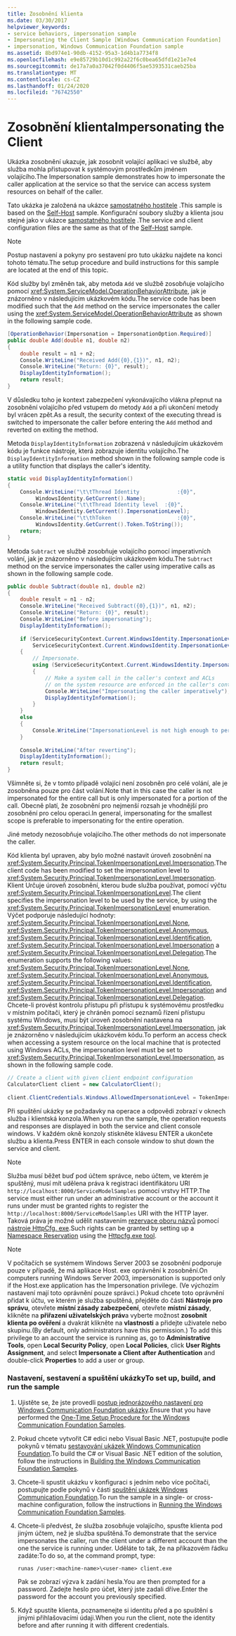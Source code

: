 ```yaml
---
title: Zosobnění klienta
ms.date: 03/30/2017
helpviewer_keywords:
- service behaviors, impersonation sample
- Impersonating the Client Sample [Windows Communication Foundation]
- impersonation, Windows Communication Foundation sample
ms.assetid: 8bd974e1-90db-4152-95a3-1d4b1a7734f8
ms.openlocfilehash: e9e85729b10d1c992a22f6c0bea65dfd1e21e7e4
ms.sourcegitcommit: de17a7a0a37042f0d4406f5ae5393531caeb25ba
ms.translationtype: MT
ms.contentlocale: cs-CZ
ms.lasthandoff: 01/24/2020
ms.locfileid: "76742550"
---
```

# <a name="impersonating-the-client"></a><span data-ttu-id="42cdb-102">Zosobnění klienta</span><span class="sxs-lookup"><span data-stu-id="42cdb-102">Impersonating the Client</span></span>
<span data-ttu-id="42cdb-103">Ukázka zosobnění ukazuje, jak zosobnit volající aplikaci ve službě, aby služba mohla přistupovat k systémovým prostředkům jménem volajícího.</span><span class="sxs-lookup"><span data-stu-id="42cdb-103">The Impersonation sample demonstrates how to impersonate the caller application at the service so that the service can access system resources on behalf of the caller.</span></span>  
  
 <span data-ttu-id="42cdb-104">Tato ukázka je založená na ukázce [samostatného hostitele](../../../../docs/framework/wcf/samples/self-host.md) .</span><span class="sxs-lookup"><span data-stu-id="42cdb-104">This sample is based on the [Self-Host](../../../../docs/framework/wcf/samples/self-host.md) sample.</span></span> <span data-ttu-id="42cdb-105">Konfigurační soubory služby a klienta jsou stejné jako v ukázce [samostatného hostitele](../../../../docs/framework/wcf/samples/self-host.md) .</span><span class="sxs-lookup"><span data-stu-id="42cdb-105">The service and client configuration files are the same as that of the [Self-Host](../../../../docs/framework/wcf/samples/self-host.md) sample.</span></span>  
  
> [!NOTE]
> <span data-ttu-id="42cdb-106">Postup nastavení a pokyny pro sestavení pro tuto ukázku najdete na konci tohoto tématu.</span><span class="sxs-lookup"><span data-stu-id="42cdb-106">The setup procedure and build instructions for this sample are located at the end of this topic.</span></span>  
  
 <span data-ttu-id="42cdb-107">Kód služby byl změněn tak, aby metoda `Add` ve službě zosobňuje volajícího pomocí <xref:System.ServiceModel.OperationBehaviorAttribute>, jak je znázorněno v následujícím ukázkovém kódu.</span><span class="sxs-lookup"><span data-stu-id="42cdb-107">The service code has been modified such that the `Add` method on the service impersonates the caller using the <xref:System.ServiceModel.OperationBehaviorAttribute> as shown in the following sample code.</span></span>  
  
```csharp
[OperationBehavior(Impersonation = ImpersonationOption.Required)]  
public double Add(double n1, double n2)  
{  
    double result = n1 + n2;  
    Console.WriteLine("Received Add({0},{1})", n1, n2);  
    Console.WriteLine("Return: {0}", result);  
    DisplayIdentityInformation();  
    return result;  
}  
```  
  
 <span data-ttu-id="42cdb-108">V důsledku toho je kontext zabezpečení vykonávajícího vlákna přepnut na zosobnění volajícího před vstupem do metody `Add` a při ukončení metody byl vrácen zpět.</span><span class="sxs-lookup"><span data-stu-id="42cdb-108">As a result, the security context of the executing thread is switched to impersonate the caller before entering the `Add` method and reverted on exiting the method.</span></span>  
  
 <span data-ttu-id="42cdb-109">Metoda `DisplayIdentityInformation` zobrazená v následujícím ukázkovém kódu je funkce nástroje, která zobrazuje identitu volajícího.</span><span class="sxs-lookup"><span data-stu-id="42cdb-109">The `DisplayIdentityInformation` method shown in the following sample code is a utility function that displays the caller's identity.</span></span>  
  
```csharp
static void DisplayIdentityInformation()  
{  
    Console.WriteLine("\t\tThread Identity            :{0}",  
         WindowsIdentity.GetCurrent().Name);  
    Console.WriteLine("\t\tThread Identity level  :{0}",   
         WindowsIdentity.GetCurrent().ImpersonationLevel);  
    Console.WriteLine("\t\thToken                     :{0}",  
         WindowsIdentity.GetCurrent().Token.ToString());  
    return;  
}  
```  
  
 <span data-ttu-id="42cdb-110">Metoda `Subtract` ve službě zosobňuje volajícího pomocí imperativních volání, jak je znázorněno v následujícím ukázkovém kódu.</span><span class="sxs-lookup"><span data-stu-id="42cdb-110">The `Subtract` method on the service impersonates the caller using imperative calls as shown in the following sample code.</span></span>  
  
```csharp
public double Subtract(double n1, double n2)  
{  
    double result = n1 - n2;  
    Console.WriteLine("Received Subtract({0},{1})", n1, n2);  
    Console.WriteLine("Return: {0}", result);  
    Console.WriteLine("Before impersonating");  
    DisplayIdentityInformation();  
  
    if (ServiceSecurityContext.Current.WindowsIdentity.ImpersonationLevel == TokenImpersonationLevel.Impersonation ||  
        ServiceSecurityContext.Current.WindowsIdentity.ImpersonationLevel == TokenImpersonationLevel.Delegation)  
    {  
        // Impersonate.  
        using (ServiceSecurityContext.Current.WindowsIdentity.Impersonate())  
        {  
            // Make a system call in the caller's context and ACLs   
            // on the system resource are enforced in the caller's context.   
            Console.WriteLine("Impersonating the caller imperatively");  
            DisplayIdentityInformation();  
        }  
    }  
    else  
    {  
        Console.WriteLine("ImpersonationLevel is not high enough to perform this operation.");  
    }  
  
    Console.WriteLine("After reverting");  
    DisplayIdentityInformation();  
    return result;  
}  
```  
  
 <span data-ttu-id="42cdb-111">Všimněte si, že v tomto případě volající není zosobněn pro celé volání, ale je zosobněna pouze pro část volání.</span><span class="sxs-lookup"><span data-stu-id="42cdb-111">Note that in this case the caller is not impersonated for the entire call but is only impersonated for a portion of the call.</span></span> <span data-ttu-id="42cdb-112">Obecně platí, že zosobnění pro nejmenší rozsah je vhodnější pro zosobnění pro celou operaci.</span><span class="sxs-lookup"><span data-stu-id="42cdb-112">In general, impersonating for the smallest scope is preferable to impersonating for the entire operation.</span></span>  
  
 <span data-ttu-id="42cdb-113">Jiné metody nezosobňuje volajícího.</span><span class="sxs-lookup"><span data-stu-id="42cdb-113">The other methods do not impersonate the caller.</span></span>  
  
 <span data-ttu-id="42cdb-114">Kód klienta byl upraven, aby bylo možné nastavit úroveň zosobnění na <xref:System.Security.Principal.TokenImpersonationLevel.Impersonation>.</span><span class="sxs-lookup"><span data-stu-id="42cdb-114">The client code has been modified to set the impersonation level to <xref:System.Security.Principal.TokenImpersonationLevel.Impersonation>.</span></span> <span data-ttu-id="42cdb-115">Klient Určuje úroveň zosobnění, kterou bude služba používat, pomocí výčtu <xref:System.Security.Principal.TokenImpersonationLevel>.</span><span class="sxs-lookup"><span data-stu-id="42cdb-115">The client specifies the impersonation level to be used by the service, by using the <xref:System.Security.Principal.TokenImpersonationLevel> enumeration.</span></span> <span data-ttu-id="42cdb-116">Výčet podporuje následující hodnoty: <xref:System.Security.Principal.TokenImpersonationLevel.None>, <xref:System.Security.Principal.TokenImpersonationLevel.Anonymous>, <xref:System.Security.Principal.TokenImpersonationLevel.Identification>, <xref:System.Security.Principal.TokenImpersonationLevel.Impersonation> a <xref:System.Security.Principal.TokenImpersonationLevel.Delegation>.</span><span class="sxs-lookup"><span data-stu-id="42cdb-116">The enumeration supports the following values: <xref:System.Security.Principal.TokenImpersonationLevel.None>, <xref:System.Security.Principal.TokenImpersonationLevel.Anonymous>, <xref:System.Security.Principal.TokenImpersonationLevel.Identification>, <xref:System.Security.Principal.TokenImpersonationLevel.Impersonation> and <xref:System.Security.Principal.TokenImpersonationLevel.Delegation>.</span></span> <span data-ttu-id="42cdb-117">Chcete-li provést kontrolu přístupu při přístupu k systémovému prostředku v místním počítači, který je chráněn pomocí seznamů řízení přístupu systému Windows, musí být úroveň zosobnění nastavena na <xref:System.Security.Principal.TokenImpersonationLevel.Impersonation>, jak je znázorněno v následujícím ukázkovém kódu.</span><span class="sxs-lookup"><span data-stu-id="42cdb-117">To perform an access check when accessing a system resource on the local machine that is protected using Windows ACLs, the impersonation level must be set to <xref:System.Security.Principal.TokenImpersonationLevel.Impersonation>, as shown in the following sample code.</span></span>  
  
```csharp
// Create a client with given client endpoint configuration  
CalculatorClient client = new CalculatorClient();  
  
client.ClientCredentials.Windows.AllowedImpersonationLevel = TokenImpersonationLevel.Impersonation;  
```  
  
 <span data-ttu-id="42cdb-118">Při spuštění ukázky se požadavky na operace a odpovědi zobrazí v oknech služba i klientská konzola.</span><span class="sxs-lookup"><span data-stu-id="42cdb-118">When you run the sample, the operation requests and responses are displayed in both the service and client console windows.</span></span> <span data-ttu-id="42cdb-119">V každém okně konzoly stiskněte klávesu ENTER a ukončete službu a klienta.</span><span class="sxs-lookup"><span data-stu-id="42cdb-119">Press ENTER in each console window to shut down the service and client.</span></span>  
  
> [!NOTE]
> <span data-ttu-id="42cdb-120">Služba musí běžet buď pod účtem správce, nebo účtem, ve kterém je spuštěný, musí mít udělena práva k registraci identifikátoru URI `http://localhost:8000/ServiceModelSamples` pomocí vrstvy HTTP.</span><span class="sxs-lookup"><span data-stu-id="42cdb-120">The service must either run under an administrative account or the account it runs under must be granted rights to register the `http://localhost:8000/ServiceModelSamples` URI with the HTTP layer.</span></span> <span data-ttu-id="42cdb-121">Taková práva je možné udělit nastavením [rezervace oboru názvů](/windows/win32/http/namespace-reservations-registrations-and-routing) pomocí [nástroje HttpCfg. exe](/windows/win32/http/httpcfg-exe).</span><span class="sxs-lookup"><span data-stu-id="42cdb-121">Such rights can be granted by setting up a [Namespace Reservation](/windows/win32/http/namespace-reservations-registrations-and-routing) using the [Httpcfg.exe tool](/windows/win32/http/httpcfg-exe).</span></span>  
  
> [!NOTE]
> <span data-ttu-id="42cdb-122">V počítačích se systémem Windows Server 2003 se zosobnění podporuje pouze v případě, že má aplikace Host. exe oprávnění k zosobnění.</span><span class="sxs-lookup"><span data-stu-id="42cdb-122">On computers running Windows Server 2003, impersonation is supported only if the Host.exe application has the Impersonation privilege.</span></span> <span data-ttu-id="42cdb-123">(Ve výchozím nastavení mají toto oprávnění pouze správci.) Pokud chcete toto oprávnění přidat k účtu, ve kterém je služba spuštěná, přejděte do části **Nástroje pro správu**, otevřete **místní zásady zabezpečení**, otevřete **místní zásady**, klikněte na **přiřazení uživatelských práv**a vyberte možnost **zosobnit klienta po ověření** a dvakrát klikněte na **vlastnosti** a přidejte uživatele nebo skupinu.</span><span class="sxs-lookup"><span data-stu-id="42cdb-123">(By default, only administrators have this permission.) To add this privilege to an account the service is running as, go to **Administrative Tools**, open **Local Security Policy**, open **Local Policies**, click **User Rights Assignment**, and select **Impersonate a Client after Authentication** and double-click **Properties** to add a user or group.</span></span>  
  
### <a name="to-set-up-build-and-run-the-sample"></a><span data-ttu-id="42cdb-124">Nastavení, sestavení a spuštění ukázky</span><span class="sxs-lookup"><span data-stu-id="42cdb-124">To set up, build, and run the sample</span></span>  
  
1. <span data-ttu-id="42cdb-125">Ujistěte se, že jste provedli [postup jednorázového nastavení pro Windows Communication Foundation ukázky](../../../../docs/framework/wcf/samples/one-time-setup-procedure-for-the-wcf-samples.md).</span><span class="sxs-lookup"><span data-stu-id="42cdb-125">Ensure that you have performed the [One-Time Setup Procedure for the Windows Communication Foundation Samples](../../../../docs/framework/wcf/samples/one-time-setup-procedure-for-the-wcf-samples.md).</span></span>  
  
2. <span data-ttu-id="42cdb-126">Pokud chcete vytvořit C# edici nebo Visual Basic .NET, postupujte podle pokynů v tématu [sestavování ukázek Windows Communication Foundation](../../../../docs/framework/wcf/samples/building-the-samples.md).</span><span class="sxs-lookup"><span data-stu-id="42cdb-126">To build the C# or Visual Basic .NET edition of the solution, follow the instructions in [Building the Windows Communication Foundation Samples](../../../../docs/framework/wcf/samples/building-the-samples.md).</span></span>  
  
3. <span data-ttu-id="42cdb-127">Chcete-li spustit ukázku v konfiguraci s jedním nebo více počítači, postupujte podle pokynů v části [spuštění ukázek Windows Communication Foundation](../../../../docs/framework/wcf/samples/running-the-samples.md).</span><span class="sxs-lookup"><span data-stu-id="42cdb-127">To run the sample in a single- or cross-machine configuration, follow the instructions in [Running the Windows Communication Foundation Samples](../../../../docs/framework/wcf/samples/running-the-samples.md).</span></span>  
  
4. <span data-ttu-id="42cdb-128">Chcete-li předvést, že služba zosobňuje volajícího, spusťte klienta pod jiným účtem, než je služba spuštěná.</span><span class="sxs-lookup"><span data-stu-id="42cdb-128">To demonstrate that the service impersonates the caller, run the client under a different account than the one the service is running under.</span></span> <span data-ttu-id="42cdb-129">Uděláte to tak, že na příkazovém řádku zadáte:</span><span class="sxs-lookup"><span data-stu-id="42cdb-129">To do so, at the command prompt, type:</span></span>  
  
    ```console  
    runas /user:<machine-name>\<user-name> client.exe  
    ```  
  
     <span data-ttu-id="42cdb-130">Pak se zobrazí výzva k zadání hesla.</span><span class="sxs-lookup"><span data-stu-id="42cdb-130">You are then prompted for a password.</span></span> <span data-ttu-id="42cdb-131">Zadejte heslo pro účet, který jste zadali dříve.</span><span class="sxs-lookup"><span data-stu-id="42cdb-131">Enter the password for the account you previously specified.</span></span>  
  
5. <span data-ttu-id="42cdb-132">Když spustíte klienta, poznamenejte si identitu před a po spuštění s jinými přihlašovacími údaji.</span><span class="sxs-lookup"><span data-stu-id="42cdb-132">When you run the client, note the identity before and after running it with different credentials.</span></span>  

